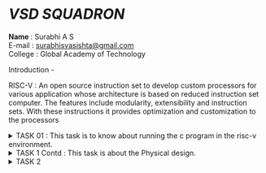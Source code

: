 # <I> VSD SQUADRON </I> 

<B> Name </B> : Surabhi A S <br>
E-mail : surabhisvasishta@gmail.com <br>
College : Global Academy of Technology

Introduction - 

RISC-V : An open source instruction set to develop custom processors for various application whose architecture is based on reduced instruction set computer. The features include modularity, extensibility and instruction sets. With these instructions it provides optimization and customization to the processors

<details>
<summary>TASK 01 : This task is to know about running the c program in the risc-v environment.  </summary> 

It includes the following steps. 

1. Write a Sample C programming code in the leafpad editor. <br>
2. Compile and run the code. <br>
3. Identify the main section. <br>
4. Calculate the total number of address in the main section. <br>
5. Calculate the next address and verify it. <br>
6. Calculate the number of addresses taken by the main section in the executed c program. <br>
7. Verify that the number of address of O1 is greater than the number of address of Ofast. <br>

</details>

<details>
<summary>TASK 1 Contd : This task is about the Physical design. </summary> 

It includes following steps:

1. Call the tools from the docker. <br>
2. Call appropriate package. <br>
3. Connect design to the tool picorv32. <br>
4. To convert verilog to gate level. <br>
5. To run a floorplan. <br>
6. To get the placement inside the core. <br>
7. To run the CTS. <br>
8. The last step is the Routing. <br>

Blinking of LED : This task is about blinking of LED in the VSDSquadron Mini through compilation of its code in VSCODE.

</details>

<details>
<summary>TASK 2</summary> 

This task is about the SPIKE Simulation. It includes the following :

1. Run the simulation and observe the performance under the -O1.

2. Run the simulation and observe the performance under the -Ofast.

3. Compile any basic C program using the RISC-V GCC/SPIKE.

4. Generate and collect RISC-V object dump for both -O1 and -Ofast

</details>

 

 
